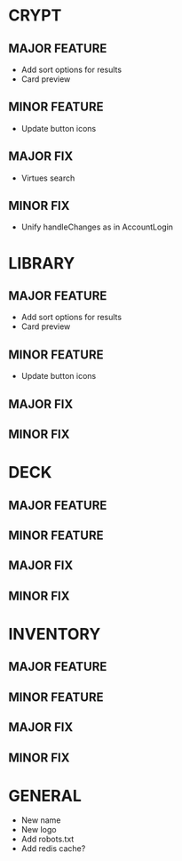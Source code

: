 # CRYPT
## MAJOR FEATURE
* Add sort options for results
* Card preview
## MINOR FEATURE
* Update button icons
## MAJOR FIX
* Virtues search
## MINOR FIX
* Unify handleChanges as in AccountLogin

# LIBRARY
## MAJOR FEATURE
* Add sort options for results
* Card preview
## MINOR FEATURE
* Update button icons
## MAJOR FIX
## MINOR FIX

# DECK
## MAJOR FEATURE
## MINOR FEATURE
## MAJOR FIX
## MINOR FIX

# INVENTORY
## MAJOR FEATURE
## MINOR FEATURE
## MAJOR FIX
## MINOR FIX

# GENERAL
* New name
* New logo
* Add robots.txt
* Add redis cache?
